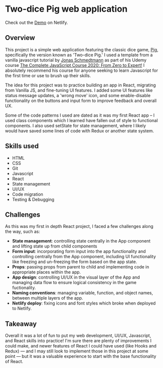 # Two-dice Pig web application

Check out the [Demo](https://stupefied-colden-eca4ca.netlify.app/ 'Demo Link') on Netlify.

## Overview

This project is a simple web application featuring the classic dice game, [Pig](<https://en.wikipedia.org/wiki/Pig_(dice_game)> 'Pig'), specifically the version known as 'Two-dice Pig.' I used a template from a vanilla javascript tutorial by [Jonas Schmedtmann](https://codingheroes.io/ 'coding heroes') as part of his Udemy course [The Complete JavaScript Course 2020: From Zero to Expert!](https://www.udemy.com/course/the-complete-javascript-course/ 'The Complete Javascript Course') I absolutely recommend his course for anyone seeking to learn Javascript for the first time or use to brush up their skills.

The idea for this project was to practice building an app in React, migrating from Vanilla JS, and fine-tuning UI features. I added some UI features like status message updates, a 'wrong move' icon, and some enable-disable functionality on the buttons and input form to improve feedback and overall UX.

Some of the code patterns I used are dated as it was my first React app &ndash; I used class components which I learned have fallen out of style to functional components. I also used setState for state management, where I likely would have saved some lines of code with Redux or another state system.

## Skills used

- HTML
- CSS
- Git
- Javascript
- React
- State management
- UI/UX
- Code migration
- Testing & Debugging

## Challenges

As this was my first in depth React project, I faced a few challenges along the way, such as:

- **State management**: controlling state centrally in the App component and lifting state up from child components
- **Form input**: incorporating form input into the app functionality and controlling centrally from the App component, including UI functionality like freezing and un-freezing the form based on the app state.
- **Props**: passing props from parent to child and implementing code in appropriate places within the app.
- **App design**: controlling UI/UX in the visual layer of the App and managing data flow to ensure logical consistency in the game fuctionality.
- **Naming conventions**: managing variable, function, and object names, between multiple layers of the app.
- **Netlify deploy**: fixing icons and font styles which broke when deployed to Netlify.

## Takeaway

Overall it was a lot of fun to put my web development, UI/UX, Javascript, and React skills into practice! I'm sure there are plenty of improvements I could make, and newer features of React I could have used (like Hooks and Redux) &mdash; and I may still look to implement those in this project at some point &mdash; but it was a valuable experience to start with the base functionality of React.
